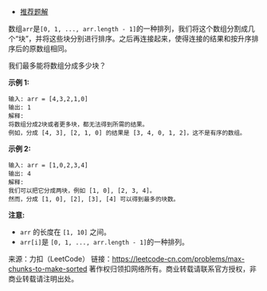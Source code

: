 * [推荐题解](https://leetcode-cn.com/problems/max-chunks-to-make-sorted/solution/cyu-yan-qing-song-guo-by-10-1/)

数组```arr```是```[0, 1, ..., arr.length - 1]```的一种排列，我们将这个数组分割成几个“块”，并将这些块分别进行排序。之后再连接起来，使得连接的结果和按升序排序后的原数组相同。

我们最多能将数组分成多少块？

**示例 1:**
```
输入: arr = [4,3,2,1,0]
输出: 1
解释:
将数组分成2块或者更多块，都无法得到所需的结果。
例如，分成 [4, 3], [2, 1, 0] 的结果是 [3, 4, 0, 1, 2]，这不是有序的数组。
```
**示例 2:**
```
输入: arr = [1,0,2,3,4]
输出: 4
解释:
我们可以把它分成两块，例如 [1, 0], [2, 3, 4]。
然而，分成 [1, 0], [2], [3], [4] 可以得到最多的块数。
```
**注意:**

* ```arr``` 的长度在 ```[1, 10]``` 之间。
* ```arr[i]```是 ```[0, 1, ..., arr.length - 1]```的一种排列。

来源：力扣（LeetCode）
链接：https://leetcode-cn.com/problems/max-chunks-to-make-sorted
著作权归领扣网络所有。商业转载请联系官方授权，非商业转载请注明出处。

